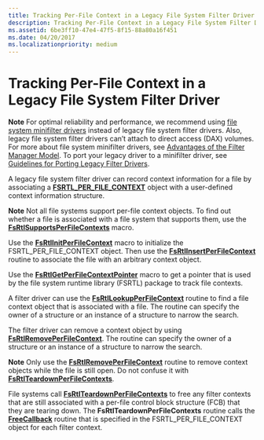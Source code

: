 ```yaml
---
title: Tracking Per-File Context in a Legacy File System Filter Driver
description: Tracking Per-File Context in a Legacy File System Filter Driver
ms.assetid: 6be3ff10-47e4-47f5-8f15-88a80a16f451
ms.date: 04/20/2017
ms.localizationpriority: medium
---
```


# Tracking Per-File Context in a Legacy File System Filter Driver


<div class="alert">
<strong>Note</strong>   For optimal reliability and performance, we recommend using <a href="filter-manager-and-minifilter-driver-architecture.md" data-raw-source="[file system minifilter drivers](filter-manager-and-minifilter-driver-architecture.md)">file system minifilter drivers</a> instead of legacy file system filter drivers. Also, legacy file system filter drivers can’t attach to direct access (DAX) volumes. For more about file system minifilter drivers, see <a href="advantages-of-the-filter-manager-model.md" data-raw-source="[Advantages of the Filter Manager Model](advantages-of-the-filter-manager-model.md)">Advantages of the Filter Manager Model</a>. To port your legacy driver to a minifilter driver, see <a href="guidelines-for-porting-legacy-filter-drivers.md" data-raw-source="[Guidelines for Porting Legacy Filter Drivers](guidelines-for-porting-legacy-filter-drivers.md)">Guidelines for Porting Legacy Filter Drivers</a>.
</div>
 

A legacy file system filter driver can record context information for a file by associating a [**FSRTL\_PER\_FILE\_CONTEXT**](https://msdn.microsoft.com/library/windows/hardware/ff547352) object with a user-defined context information structure.

<div class="alert">
<strong>Note</strong>   Not all file systems support per-file context objects. To find out whether a file is associated with a file system that supports them, use the <a href="https://msdn.microsoft.com/library/windows/hardware/ff547274" data-raw-source="[**FsRtlSupportsPerFileContexts**](https://msdn.microsoft.com/library/windows/hardware/ff547274)"><strong>FsRtlSupportsPerFileContexts</strong></a> macro.
</div>
 

Use the [**FsRtlInitPerFileContext**](https://msdn.microsoft.com/library/windows/hardware/ff546161) macro to initialize the FSRTL\_PER\_FILE\_CONTEXT object. Then use the [**FsRtlInsertPerFileContext**](https://msdn.microsoft.com/library/windows/hardware/ff546184) routine to associate the file with an arbitrary context object.

Use the [**FsRtlGetPerFileContextPointer**](https://msdn.microsoft.com/library/windows/hardware/ff546051) macro to get a pointer that is used by the file system runtime library (FSRTL) package to track file contexts.

A filter driver can use the [**FsRtlLookupPerFileContext**](https://msdn.microsoft.com/library/windows/hardware/ff546930) routine to find a file context object that is associated with a file. The routine can specify the owner of a structure or an instance of a structure to narrow the search.

The filter driver can remove a context object by using [**FsRtlRemovePerFileContext**](https://msdn.microsoft.com/library/windows/hardware/ff547226). The routine can specify the owner of a structure or an instance of a structure to narrow the search.

<div class="alert">
<strong>Note</strong>   Only use the <a href="https://msdn.microsoft.com/library/windows/hardware/ff547226" data-raw-source="[**FsRtlRemovePerFileContext**](https://msdn.microsoft.com/library/windows/hardware/ff547226)"><strong>FsRtlRemovePerFileContext</strong></a> routine to remove context objects while the file is still open. Do not confuse it with <a href="https://msdn.microsoft.com/library/windows/hardware/ff547290" data-raw-source="[**FsRtlTeardownPerFileContexts**](https://msdn.microsoft.com/library/windows/hardware/ff547290)"><strong>FsRtlTeardownPerFileContexts</strong></a>.
</div>
 

File systems call [**FsRtlTeardownPerFileContexts**](https://msdn.microsoft.com/library/windows/hardware/ff547290) to free any filter contexts that are still associated with a per-file control block structure (FCB) that they are tearing down. The **FsRtlTeardownPerFileContexts** routine calls the [**FreeCallback**](https://msdn.microsoft.com/library/windows/hardware/ff551123) routine that is specified in the FSRTL\_PER\_FILE\_CONTEXT object for each filter context.

 

 




